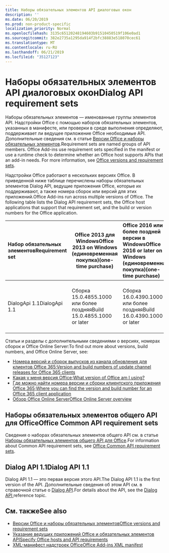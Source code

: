 ```yaml
---
title: Наборы обязательных элементов API диалоговых окон
description: ''
ms.date: 06/20/2019
ms.prod: non-product-specific
localization_priority: Normal
ms.openlocfilehash: 3135c65120248194603b91510450519f106e0ad1
ms.sourcegitcommit: 382e2735a1295da914f2bfc38883e518070cec61
ms.translationtype: MT
ms.contentlocale: ru-RU
ms.lasthandoff: 06/21/2019
ms.locfileid: "35127123"
---
```

# <a name="dialog-api-requirement-sets"></a><span data-ttu-id="e1dc9-102">Наборы обязательных элементов API диалоговых окон</span><span class="sxs-lookup"><span data-stu-id="e1dc9-102">Dialog API requirement sets</span></span>

<span data-ttu-id="e1dc9-p101">Наборы обязательных элементов — именованные группы элементов API. Надстройки Office с помощью наборов обязательных элементов, указанных в манифесте, или проверки в среде выполнения определяют, поддерживает ли ведущее приложение Office необходимые API. Дополнительные сведения см. в статье [Версии Office и наборы обязательных элементов](/office/dev/add-ins/develop/office-versions-and-requirement-sets).</span><span class="sxs-lookup"><span data-stu-id="e1dc9-p101">Requirement sets are named groups of API members. Office Add-ins use requirement sets specified in the manifest or use a runtime check to determine whether an Office host supports APIs that an add-in needs. For more information, see [Office versions and requirement sets](/office/dev/add-ins/develop/office-versions-and-requirement-sets).</span></span>

<span data-ttu-id="e1dc9-p102">Надстройки Office работают в нескольких версиях Office. В приведенной ниже таблице перечислены наборы обязательных элементов Dialog API, ведущие приложения Office, которые их поддерживают, а также номера сборок или версий для этих приложений.</span><span class="sxs-lookup"><span data-stu-id="e1dc9-p102">Office Add-ins run across multiple versions of Office. The following table lists the Dialog API requirement sets, the Office host applications that support that requirement set, and the build or version numbers for the Office application.</span></span>

|  <span data-ttu-id="e1dc9-108">Набор обязательных элементов</span><span class="sxs-lookup"><span data-stu-id="e1dc9-108">Requirement set</span></span>  | <span data-ttu-id="e1dc9-109">Office 2013 для Windows</span><span class="sxs-lookup"><span data-stu-id="e1dc9-109">Office 2013 on Windows</span></span><br><span data-ttu-id="e1dc9-110">(единовременная покупка)</span><span class="sxs-lookup"><span data-stu-id="e1dc9-110">(one-time purchase)</span></span> | <span data-ttu-id="e1dc9-111">Office 2016 или более поздней версии в Windows</span><span class="sxs-lookup"><span data-stu-id="e1dc9-111">Office 2016 or later on Windows</span></span><br><span data-ttu-id="e1dc9-112">(единовременная покупка)</span><span class="sxs-lookup"><span data-stu-id="e1dc9-112">(one-time purchase)</span></span>   | <span data-ttu-id="e1dc9-113">Office для Windows</span><span class="sxs-lookup"><span data-stu-id="e1dc9-113">Office on Windows</span></span><br><span data-ttu-id="e1dc9-114">(подключено к подписке Office 365)</span><span class="sxs-lookup"><span data-stu-id="e1dc9-114">(connected to Office 365 subscription)</span></span> |  <span data-ttu-id="e1dc9-115">Office на iPad</span><span class="sxs-lookup"><span data-stu-id="e1dc9-115">Office on iPad</span></span><br><span data-ttu-id="e1dc9-116">(подключено к подписке Office 365)</span><span class="sxs-lookup"><span data-stu-id="e1dc9-116">(connected to Office 365 subscription)</span></span>  |  <span data-ttu-id="e1dc9-117">Office на Mac</span><span class="sxs-lookup"><span data-stu-id="e1dc9-117">Office on Mac</span></span><br><span data-ttu-id="e1dc9-118">(подключено к подписке Office 365)</span><span class="sxs-lookup"><span data-stu-id="e1dc9-118">(connected to Office 365 subscription)</span></span>  | <span data-ttu-id="e1dc9-119">Office в Интернете</span><span class="sxs-lookup"><span data-stu-id="e1dc9-119">Office on the web</span></span>  |  <span data-ttu-id="e1dc9-120">Office Online Server</span><span class="sxs-lookup"><span data-stu-id="e1dc9-120">Office Online Server</span></span>  |
|:-----|-----|:-----|:-----|:-----|:-----|:-----|:-----|
| <span data-ttu-id="e1dc9-121">DialogApi 1.1</span><span class="sxs-lookup"><span data-stu-id="e1dc9-121">DialogApi 1.1</span></span>  | <span data-ttu-id="e1dc9-122">Сборка 15.0.4855.1000 или более поздняя</span><span class="sxs-lookup"><span data-stu-id="e1dc9-122">Build 15.0.4855.1000 or later</span></span> | <span data-ttu-id="e1dc9-123">Сборка 16.0.4390.1000 или более поздняя</span><span class="sxs-lookup"><span data-stu-id="e1dc9-123">Build 16.0.4390.1000 or later</span></span> | <span data-ttu-id="e1dc9-124">Версия 1602 (сборка 6741.0000) или более поздняя</span><span class="sxs-lookup"><span data-stu-id="e1dc9-124">Version 1602 (Build 6741.0000) or later</span></span> | <span data-ttu-id="e1dc9-125">1.22 или более поздняя</span><span class="sxs-lookup"><span data-stu-id="e1dc9-125">1.22 or later</span></span> | <span data-ttu-id="e1dc9-126">15.20 или более поздняя</span><span class="sxs-lookup"><span data-stu-id="e1dc9-126">15.20 or later</span></span>| <span data-ttu-id="e1dc9-127">Январь 2017 г.</span><span class="sxs-lookup"><span data-stu-id="e1dc9-127">January 2017</span></span> | <span data-ttu-id="e1dc9-128">Версия 1608 (сборка 7601.6800) или более поздняя</span><span class="sxs-lookup"><span data-stu-id="e1dc9-128">Version 1608 (Build 7601.6800) or later</span></span>|

<span data-ttu-id="e1dc9-129">Статьи и разделы с дополнительными сведениями о версиях, номерах сборок и Office Online Server:</span><span class="sxs-lookup"><span data-stu-id="e1dc9-129">To find out more about versions, build numbers, and Office Online Server, see:</span></span>

- <span data-ttu-id="e1dc9-130">[Номера версий и сборок выпусков из канала обновления для клиентов Office 365](https://support.office.com/article/version-and-build-numbers-of-update-channel-releases-ae942449-1fca-4484-898b-a933ea23def7);</span><span class="sxs-lookup"><span data-stu-id="e1dc9-130">[Version and build numbers of update channel releases for Office 365 clients](https://support.office.com/article/version-and-build-numbers-of-update-channel-releases-ae942449-1fca-4484-898b-a933ea23def7)</span></span>
- <span data-ttu-id="e1dc9-131">[Какая у меня версия Office](https://support.office.com/article/What-version-of-Office-am-I-using-932788b8-a3ce-44bf-bb09-e334518b8b19);</span><span class="sxs-lookup"><span data-stu-id="e1dc9-131">[What version of Office am I using?](https://support.office.com/article/What-version-of-Office-am-I-using-932788b8-a3ce-44bf-bb09-e334518b8b19)</span></span>
- <span data-ttu-id="e1dc9-132">[Где можно найти номера версии и сборки клиентского приложения Office 365](https://support.office.com/article/version-and-build-numbers-of-update-channel-releases-ae942449-1fca-4484-898b-a933ea23def7);</span><span class="sxs-lookup"><span data-stu-id="e1dc9-132">[Where you can find the version and build number for an Office 365 client application](https://support.office.com/article/version-and-build-numbers-of-update-channel-releases-ae942449-1fca-4484-898b-a933ea23def7)</span></span>
- [<span data-ttu-id="e1dc9-133">Обзор Office Online Server</span><span class="sxs-lookup"><span data-stu-id="e1dc9-133">Office Online Server overview</span></span>](/officeonlineserver/office-online-server-overview)

## <a name="office-common-api-requirement-sets"></a><span data-ttu-id="e1dc9-134">Наборы обязательных элементов общего API для Office</span><span class="sxs-lookup"><span data-stu-id="e1dc9-134">Office Common API requirement sets</span></span>

<span data-ttu-id="e1dc9-135">Сведения о наборах обязательных элементов общего API см. в статье [Наборы обязательных элементов общего API для Office](office-add-in-requirement-sets.md).</span><span class="sxs-lookup"><span data-stu-id="e1dc9-135">For information about Common API requirement sets, see [Office Common API requirement sets](office-add-in-requirement-sets.md).</span></span>

## <a name="dialog-api-11"></a><span data-ttu-id="e1dc9-136">Dialog API 1.1</span><span class="sxs-lookup"><span data-stu-id="e1dc9-136">Dialog API 1.1</span></span>

<span data-ttu-id="e1dc9-137">Dialog API 1.1 — это первая версия этого API.</span><span class="sxs-lookup"><span data-stu-id="e1dc9-137">The Dialog API 1.1 is the first version of the API.</span></span> <span data-ttu-id="e1dc9-138">Дополнительные сведения об этом API см. в справочной статье о [Dialog API](/javascript/api/office/office.ui).</span><span class="sxs-lookup"><span data-stu-id="e1dc9-138">For details about the API, see the [Dialog API ](/javascript/api/office/office.ui) reference topic.</span></span>

## <a name="see-also"></a><span data-ttu-id="e1dc9-139">См. также</span><span class="sxs-lookup"><span data-stu-id="e1dc9-139">See also</span></span>

- [<span data-ttu-id="e1dc9-140">Версии Office и наборы обязательных элементов</span><span class="sxs-lookup"><span data-stu-id="e1dc9-140">Office versions and requirement sets</span></span>](/office/dev/add-ins/develop/office-versions-and-requirement-sets)
- [<span data-ttu-id="e1dc9-141">Указание ведущих приложений Office и обязательных элементов API</span><span class="sxs-lookup"><span data-stu-id="e1dc9-141">Specify Office hosts and API requirements</span></span>](/office/dev/add-ins/develop/specify-office-hosts-and-api-requirements)
- [<span data-ttu-id="e1dc9-142">XML-манифест надстроек Office</span><span class="sxs-lookup"><span data-stu-id="e1dc9-142">Office Add-ins XML manifest</span></span>](/office/dev/add-ins/develop/add-in-manifests)
